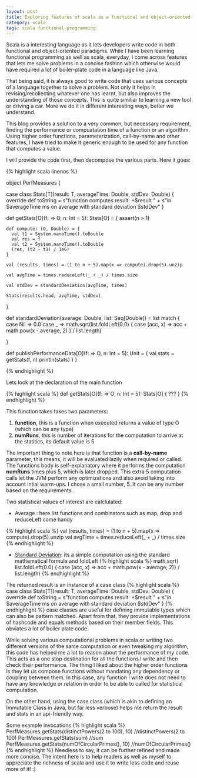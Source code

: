```yaml
---
layout: post
title: Exploring features of scala as a functional and object-oriented language
category: scala
tags: scala functional-programming
---
```


Scala is a interesting language as it lets developers write code in both functional and object-oriented paradigms. While I have been learning functional programming as well as scala, everyday, I come across features that lets me solve problems in a concise fashion which otherwise would have required a lot of boiler-plate code in a language like Java. 

That being said, it is always good to write code that uses various concepts of a language together to solve a problem. Not only it helps in revising/recollecting whatever one has learnt, but also improves the understanding of those concepts. This is quite similiar to learning a new tool or driving a car. More we do it in different interesting ways, better we understand.

This blog provides a solution to a very common, but necessary requirement, finding the performance or compuatation time of a function or an algorithm. Using higher order functions, parameterization, call-by-name and other features, I have tried to make it generic enough to be used for any function that computes a value.

I will provide the code first, then decompose the various parts. Here it goes:

{% highlight scala linenos %}

object PerfMeasures {

  case class Stats[T](result: T, averageTime: Double, stdDev: Double) {
    override def toString = s"function computes result: +$result " +
      s"in $averageTime ms on average with standard deviation $stdDev"
  }

  def getStats[O](f: => O, n: Int = 5): Stats[O] = {
    assert(n > 1)

    def compute: (O, Double) = {
      val t1 = System.nanoTime().toDouble
      val res = f
      val t2 = System.nanoTime().toDouble
      (res, (t2 - t1) / 1e6)
    }

    val (results, times) = (1 to n + 5).map(x => compute).drop(5).unzip

    val avgTime = times.reduceLeft(_ + _) / times.size

    val stdDev = standardDeviation(avgTime, times)

    Stats(results.head, avgTime, stdDev)
  }

  def standardDeviation(average: Double, list: Seq[Double]) = list match {
    case Nil => 0.0
    case _ =>
      math.sqrt(list.foldLeft(0.0) { 
      		case (acc, x) => acc + math.pow(x - average, 2)
		} / list.length)

  }

  def publishPerformanceData[O](f: => O, n: Int = 5): Unit = {
    val stats = getStats(f, n)
    println(stats)
  }
}

{% endhighlight %}

Lets look at the declaration of the main function

{% highlight scala %}
def getStats[O](f: => O, n: Int = 5): Stats[O] {
    ???
}
{% endhighlight %}

This function takes takes two parameters:

1.  **function**, this is a function when executed returns a value of type O (which can be any type)
2.  **numRuns**, this is number of iterations for the computation to arrive at the statitics, its default value is 5

The important thing to note here is that function is a **call-by-name** parameter, this means, it will be evaluated lazily when required or called. The functions body is self-explanatory where it performs the computation **numRuns** times plus 5, which is later dropped. This extra 5 computation calls let the JVM perform any optimizations and also avoid taking into account intial warm-ups. I chose a small number, 5. It can be any number based on the requirements. 

Two statistical values of interest are calclulated:

* Average : here list functions and combinators such as map, drop and reduceLeft come handy

{% highlight scala %}
val (results, times) = (1 to n + 5).map(x => compute).drop(5).unzip
val avgTime = times.reduceLeft(_ + _) / times.size
{% endhighlight %}

* [Standard Deviation](http://en.wikipedia.org/wiki/Standard_deviation): its a simple computation using the standard mathematical formula and foldLeft
{% highlight scala %}
math.sqrt(
list.foldLeft(0.0) { case (acc, x) => acc + math.pow(x - average, 2)} / list.length)
{% endhighlight %}

The returned result is an instance of a case class
{% highlight scala %}
case class Stats[T](result: T, averageTime: Double, stdDev: Double) {
    override def toString = s"function computes result: +$result " +
      s"in $averageTime ms on average with standard deviation $stdDev"
  }
{% endhighlight %}
case classes are useful for defining immutable types which can also be pattern matched. Apart from that, they provide implementations of hashcode and equals methods based on their member fields. This obviates a lot of boiler plate code.

While solving various computational problems in scala or writing two different versions of the same computation or even tweaking my algorithm, this code has helped me a lot to reason about the performance of my code. This acts as a one stop destination for all the functions I write and then check their performance. The thing I liked about the higher order functions is they let us compose functions without mandating any dependency or coupling between them. In this case, any function I write does not need to have any knowledge or relation in order to be able to called for statistical computation.

On the other hand, using the case class (which is akin to defining an Immutable Class in Java, but far less verbose) helps me return the result and stats in an api-friendly way.

Some example invocations
{% highlight scala %}
PerfMeasures.getStats(distinctPowers(2 to 100), 10) //distinctPowers(2 to 100)
PerfMeasures.getStats(sum) //sum
PerfMeasures.getStats(numOfCircularPrimes(), 10) //numOfCircularPrimes()
{% endhighlight %}
Needless to say, it can be further refined and made more concise. The intent here is to help readers as well as myself to appreciate the richness of scala and use it to write less code and reuse more  of it! :)
